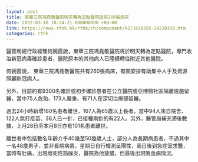 ```yaml
---
layout: post
title: 東華三院馮堯敬醫院明天轉為定點醫院提供260張病床
date: 2022-03-10 18:24:21.000000000 +08:00
link: https://news.rthk.hk/rthk/ch/component/k2/1638255-20220310.htm
categories: rthk
---
```


醫管局總行政經理何婉霞說，東華三院馮堯敬醫院將於明天轉為定點醫院，專門收治新冠病毒確診患者，醫院原本的其他病人已陸續轉往附近其他醫院。

何婉霞說， 東華三院馮堯敬醫院共有260張病床，有關安排有助集中人手及資源照顧新冠病人。

另外，目前約有9300名確診或初步確診患者在公立醫院或亞博館社區隔離設施留醫，當中75人危殆、173人嚴重、有71人在深切治療部留醫。

過去24小時新增180名患者離世，167人為65歲以上長者，當中94人來自院舍、122人無打疫苗、36人已一針，已接種兩針的有22人。另外，醫管局補充滯後數據，上月28日至本月8日亦有101名患者離世。

離世者中包括數名年齡介乎40幾至50幾歲人士，部分人為長期病患者，不過其中一名48歲男子，並非長期病患，星期日自行檢測呈陽性，兩日後到急症室求醫，當時有肚痛，出現壞死性筋膜炎，醫院為他放膿，但最後出現敗血病情況。
